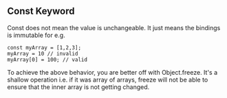 ## Const Keyword

Const does not mean the value is unchangeable. It just means the bindings is immutable for e.g.

```
const myArray = [1,2,3];
myArray = 10 // invalid
myArray[0] = 100; // valid
```
To achieve the above behavior, you are better off with Object.freeze. It's a shallow operation i.e. if it was array of arrays, freeze will not be able to ensure that the inner array is not getting changed.

